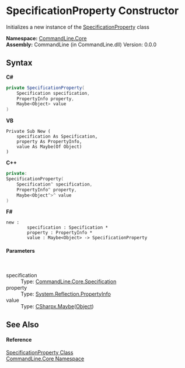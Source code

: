 # SpecificationProperty Constructor 
 

Initializes a new instance of the <a href="T_CommandLine_Core_SpecificationProperty">SpecificationProperty</a> class

**Namespace:**&nbsp;<a href="N_CommandLine_Core">CommandLine.Core</a><br />**Assembly:**&nbsp;CommandLine (in CommandLine.dll) Version: 0.0.0

## Syntax

**C#**<br />
``` C#
private SpecificationProperty(
	Specification specification,
	PropertyInfo property,
	Maybe<Object> value
)
```

**VB**<br />
``` VB
Private Sub New ( 
	specification As Specification,
	property As PropertyInfo,
	value As Maybe(Of Object)
)
```

**C++**<br />
``` C++
private:
SpecificationProperty(
	Specification^ specification, 
	PropertyInfo^ property, 
	Maybe<Object^>^ value
)
```

**F#**<br />
``` F#
new : 
        specification : Specification * 
        property : PropertyInfo * 
        value : Maybe<Object> -> SpecificationProperty
```


#### Parameters
&nbsp;<dl><dt>specification</dt><dd>Type: <a href="T_CommandLine_Core_Specification">CommandLine.Core.Specification</a><br /></dd><dt>property</dt><dd>Type: <a href="https://docs.microsoft.com/dotnet/api/system.reflection.propertyinfo" target="_blank">System.Reflection.PropertyInfo</a><br /></dd><dt>value</dt><dd>Type: <a href="T_CSharpx_Maybe_1">CSharpx.Maybe</a>(<a href="https://docs.microsoft.com/dotnet/api/system.object" target="_blank">Object</a>)<br /></dd></dl>

## See Also


#### Reference
<a href="T_CommandLine_Core_SpecificationProperty">SpecificationProperty Class</a><br /><a href="N_CommandLine_Core">CommandLine.Core Namespace</a><br />